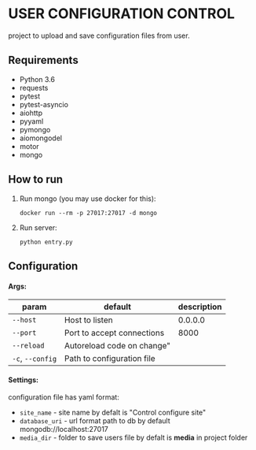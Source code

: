 USER CONFIGURATION CONTROL
=============
project to upload and save configuration files from user.

Requirements
-----------
* Python 3.6
* requests
* pytest
* pytest-asyncio
* aiohttp
* pyyaml
* pymongo
* aiomongodel
* motor
* mongo


How to run
----------
1. Run mongo (you may use docker for this):
    ```console
    docker run --rm -p 27017:27017 -d mongo
    ```
1. Run server:
    ```console
    python entry.py
    ```

Configuration
----------

#### Args:
|param|default|description|
|-----|-------|-----------|
| `--host` | Host to listen |   0.0.0.0 |
| `--port`|  Port to accept connections |8000|
| `--reload` | Autoreload code on change"| |
| `-c`, `--config`|  Path to configuration file |


#### Settings:
configuration file has yaml format: 
- `site_name` - site name by defalt is "Control configure site"
- `database_uri` - url format path to db by default  mongodb://localhost:27017
- `media_dir` - folder to save users file by defalt is  __media__ in project folder

